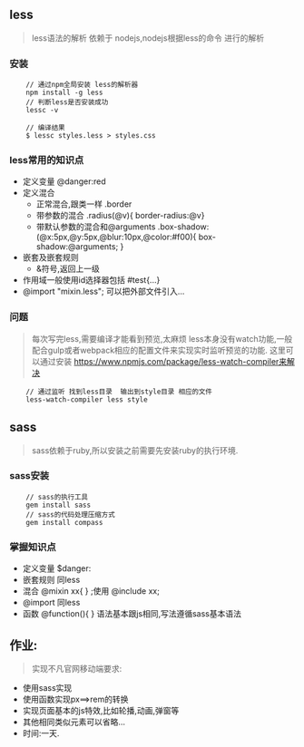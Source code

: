 ## less
>less语法的解析 依赖于 nodejs,nodejs根据less的命令 进行的解析

### 安装
```shell
	// 通过npm全局安装 less的解析器
	npm install -g less
	// 判断less是否安装成功
	lessc -v
```
	

```shell
	// 编译结果
	$ lessc styles.less > styles.css
```

### less常用的知识点
+ 定义变量 @danger:red
+ 定义混合
	- 正常混合,跟类一样   .border
	- 带参数的混合   .radius(@v){ border-radius:@v}
	- 带默认参数的混合和@arguments    .box-shadow:(@x:5px,@y:5px,@blur:10px,@color:#f00){
		box-shadow:@arguments;
	}	
+ 嵌套及嵌套规则
 	- &符号,返回上一级
+ 作用域一般使用id选择器包括  #test{...}
+ @import "mixin.less";  可以把外部文件引入...

### 问题
> 每次写完less,需要编译才能看到预览,太麻烦 less本身没有watch功能,一般配合gulp或者webpack相应的配置文件来实现实时监听预览的功能.
这里可以通过安装 https://www.npmjs.com/package/less-watch-compiler来解决

```shell
	// 通过监听 找到less目录  输出到style目录 相应的文件
	less-watch-compiler less style 

```


## sass
> sass依赖于ruby,所以安装之前需要先安装ruby的执行环境.

### sass安装
```shell
	// sass的执行工具
	gem install sass
	// sass的代码处理压缩方式
	gem install compass

```

### 掌握知识点
+ 定义变量 $danger:
+ 嵌套规则  同less
+ 混合  @mixin xx{  } ;使用  @include xx;
+ @import 同less
+ 函数  @function(){ } 语法基本跟js相同,写法遵循sass基本语法


## 作业:
>实现不凡官网移动端要求:

+ 使用sass实现
+ 使用函数实现px==>rem的转换
+ 实现页面基本的js特效,比如轮播,动画,弹窗等
+ 其他相同类似元素可以省略...
+ 时间:一天.

